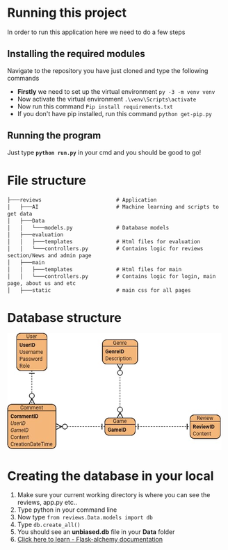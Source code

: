 # Running this project

In order to run this application here we need to do a few steps

## Installing the required modules

Navigate to the repository you have just cloned and type the following commands


- **Firstly** we need to set up the virtual environment 
`` py -3 -m venv venv ``
- Now activate the virtual environment 
`` .\venv\Scripts\activate ``
- Now run this command 
`` Pip install requirements.txt ``
- If you don't have pip installed, run this command
`` python get-pip.py ``

## Running the program
Just type **``python run.py``** in your cmd and you should be good to go!

# File structure
````
├───reviews                        # Application
│   ├───AI                         # Machine learning and scripts to get data
│   ├───Data
│   │   └───models.py              # Database models 
│   ├───evaluation     
│   │   ├───templates              # Html files for evaluation
│   │   └───controllers.py         # Contains logic for reviews section/News and admin page
│   ├───main
│   │   ├───templates              # Html files for main
│   │   └───controllers.py         # Contains logic for login, main page, about us and etc
│   ├───static                     # main css for all pages
````

# Database structure
![Image](https://github.com/thenosewizard/unBiased/blob/master/Website/media/db.jfif)

# Creating the database in your local
1. Make sure your current working directory is where you can see the reviews, app.py etc..
2. Type python in your command line
3. Now type `from reviews.Data.models import db`
4. Type `db.create_all()`
5. You should see an __unbiased.db__ file in your __Data__ folder
6. [Click here to learn - Flask-alchemy documentation](https://flask-sqlalchemy.palletsprojects.com/en/2.x/)



